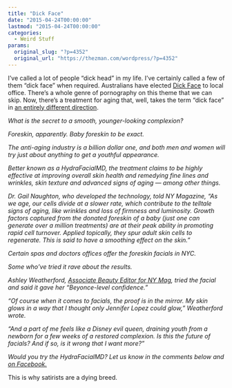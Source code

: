 ```yaml
---
title: "Dick Face"
date: "2015-04-24T00:00:00"
lastmod: "2015-04-24T00:00:00"
categories:
  - Weird Stuff
params:
  original_slug: "?p=4352"
  original_url: "https://thezman.com/wordpress/?p=4352"
---
```


I’ve called a lot of people “dick head” in my life. I’ve certainly
called a few of them “dick face” when required. Australians have elected
<a href="http://en.wikipedia.org/wiki/Richard_Face" rel="noopener"
target="_blank">Dick Face</a> to local office. There’s a whole genre of
pornography on this theme that we can skip. Now, there’s a treatment for
aging that, well, takes the term “dick face” in <a
href="http://newyork.cbslocal.com/2015/04/23/foreskin-facials-hydrafacial-nyc/"
rel="noopener" target="_blank">an entirely different direction</a>.

*What is the secret to a smooth, younger-looking complexion?*

*Foreskin, apparently. Baby foreskin to be exact.*

*The anti-aging industry is a billion dollar one, and both men and women
will try just about anything to get a youthful appearance.*

*Better known as a HydraFacialMD, the treatment claims to be highly
effective at improving overall skin health and remedying fine lines and
wrinkles, skin texture and advanced signs of aging — among other
things.*

*Dr. Gail Naughton, who developed the technology, told NY Magazine, “As
we age, our cells divide at a slower rate, which contribute to the
telltale signs of aging, like wrinkles and loss of firmness and
luminosity. Growth factors captured from the donated foreskin of a baby
(just one can generate over a million treatments) are at their peak
ability in promoting rapid cell turnover. Applied topically, they spur
adult skin cells to regenerate. This is said to have a smoothing effect
on the skin.”*

*Certain spas and doctors offices offer the foreskin facials in NYC.*

*Some who’ve tried it rave about the results.*

*Ashley Weatherford, <a
href="http://nymag.com/next/2015/03/can-a-babys-foreskin-give-you-youthful-skin.html"
rel="noopener" target="_blank">Associate Beauty Editor for NY Mag</a>,
tried the facial and said it gave her “Beyonce-level confidence.”*

*“Of course when it comes to facials, the proof is in the mirror. My
skin glows in a way that I thought only Jennifer Lopez could glow,”
Weatherford wrote.*

*“And a part of me feels like a Disney evil queen, draining youth from a
newborn for a few weeks of a restored complexion. Is this the future of
facials? And if so, is it wrong that I want more?”*

*Would you try the HydraFacialMD? Let us know in the comments below and
[on Facebook.](https://www.facebook.com/CBSNewYork?ref=hl)*

This is why satirists are a dying breed.

 
